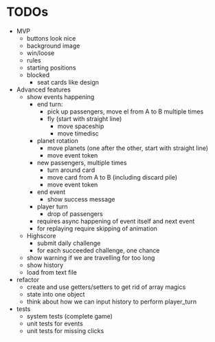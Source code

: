 # TODOs

- MVP
  - buttons look nice
  - background image
  - win/loose
  - rules
  - starting positions
  - blocked
    - seat cards like design
- Advanced features
  - show events happening
    - end turn:
      - pick up passengers, move el from A to B multiple times
      - fly (start with straight line)
        - move spaceship
        - move timedisc
    - planet rotation
      - move planets (one after the other, start with straight line)
      - move event token
    - new passengers, multiple times
      - turn around card
      - move card from A to B (including discard pile)
      - move event token
    - end event
      - show success message
    - player turn
      - drop of passengers
    - requires async happening of event itself and next event
    - for replaying require skipping of animation
  - Highscore
    - submit daily challenge
    - for each succeeded challenge, one chance
  - show warning if we are travelling for too long
  - show history
  - load from text file
- refactor
  - create and use getters/setters to get rid of array magics
  - state into one object
  - think about how we can input history to perform player_turn
- tests
  - system tests (complete game)
  - unit tests for events
  - unit tests for missing clicks
